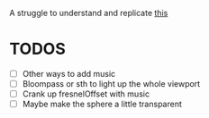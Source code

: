 A struggle to understand and replicate [this](https://organic-sphere.vercel.app/)

# TODOS

- [ ] Other ways to add music
- [ ] Bloompass or sth to light up the whole viewport
- [ ] Crank up fresnelOffset with music
- [ ] Maybe make the sphere a little transparent
